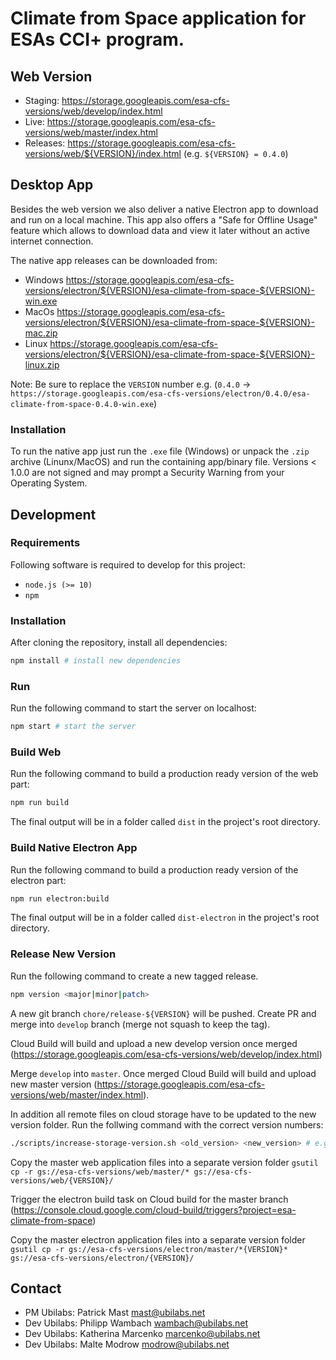 # Climate from Space application for ESAs CCI+ program.

## Web Version

- Staging: https://storage.googleapis.com/esa-cfs-versions/web/develop/index.html
- Live: https://storage.googleapis.com/esa-cfs-versions/web/master/index.html
- Releases: https://storage.googleapis.com/esa-cfs-versions/web/${VERSION}/index.html (e.g. `${VERSION} = 0.4.0`)

## Desktop App

Besides the web version we also deliver a native Electron app to download and run on a local machine. This app also offers a "Safe for Offline Usage" feature which allows to download data and view it later without an active internet connection.

The native app releases can be downloaded from:

- Windows https://storage.googleapis.com/esa-cfs-versions/electron/${VERSION}/esa-climate-from-space-${VERSION}-win.exe
- MacOs https://storage.googleapis.com/esa-cfs-versions/electron/${VERSION}/esa-climate-from-space-${VERSION}-mac.zip
- Linux https://storage.googleapis.com/esa-cfs-versions/electron/${VERSION}/esa-climate-from-space-${VERSION}-linux.zip

Note: Be sure to replace the `VERSION` number e.g. (`0.4.0` -> `https://storage.googleapis.com/esa-cfs-versions/electron/0.4.0/esa-climate-from-space-0.4.0-win.exe`)

### Installation

To run the native app just run the `.exe` file (Windows) or unpack the `.zip` archive (Linunx/MacOS) and run the containing app/binary file. Versions < 1.0.0 are not signed and may prompt a Security Warning from your Operating System.

## Development

### Requirements

Following software is required to develop for this project:

- `node.js (>= 10)`
- `npm`

### Installation

After cloning the repository, install all dependencies:

```sh
npm install # install new dependencies
```

### Run

Run the following command to start the server on localhost:

```sh
npm start # start the server
```

### Build Web

Run the following command to build a production ready version of the web part:

```sh
npm run build
```

The final output will be in a folder called `dist` in the project's root directory.

### Build Native Electron App

Run the following command to build a production ready version of the electron part:

```sh
npm run electron:build
```

The final output will be in a folder called `dist-electron` in the project's root directory.

### Release New Version

Run the following command to create a new tagged release.

```sh
npm version <major|minor|patch>
```

A new git branch `chore/release-${VERSION}` will be pushed. Create PR and merge into `develop` branch (merge not squash to keep the tag).

Cloud Build will build and upload a new develop version once merged (https://storage.googleapis.com/esa-cfs-versions/web/develop/index.html)

Merge `develop` into `master`. Once merged Cloud Build will build and upload new master version (https://storage.googleapis.com/esa-cfs-versions/web/master/index.html).

In addition all remote files on cloud storage have to be updated to the new version folder. Run the follwing command with the correct version numbers:

```sh
./scripts/increase-storage-version.sh <old_version> <new_version> # e.g. increase-storage-version 0.9.3 1.0.0
```

Copy the master web application files into a separate version folder
`gsutil cp -r gs://esa-cfs-versions/web/master/* gs://esa-cfs-versions/web/{VERSION}/`

Trigger the electron build task on Cloud build for the master branch (https://console.cloud.google.com/cloud-build/triggers?project=esa-climate-from-space)

Copy the master electron application files into a separate version folder
`gsutil cp -r gs://esa-cfs-versions/electron/master/*{VERSION}* gs://esa-cfs-versions/electron/{VERSION}/`

## Contact

- PM Ubilabs: Patrick Mast <mast@ubilabs.net>
- Dev Ubilabs: Philipp Wambach <wambach@ubilabs.net>
- Dev Ubilabs: Katherina Marcenko <marcenko@ubilabs.net>
- Dev Ubilabs: Malte Modrow <modrow@ubilabs.net>
